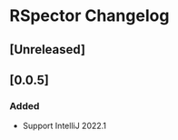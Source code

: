 <!-- Keep a Changelog guide -> https://keepachangelog.com -->

# RSpector Changelog

## [Unreleased]

## [0.0.5]
### Added
- Support IntelliJ 2022.1

